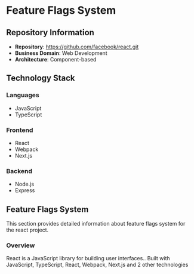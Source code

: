 # Feature Flags System

## Repository Information

- **Repository**: https://github.com/facebook/react.git
- **Business Domain**: Web Development
- **Architecture**: Component-based

## Technology Stack

### Languages
- JavaScript
- TypeScript

### Frontend
- React
- Webpack
- Next.js

### Backend
- Node.js
- Express

## Feature Flags System

This section provides detailed information about feature flags system for the react project.

### Overview

React is a JavaScript library for building user interfaces.. Built with JavaScript, TypeScript, React, Webpack, Next.js and 2 other technologies


